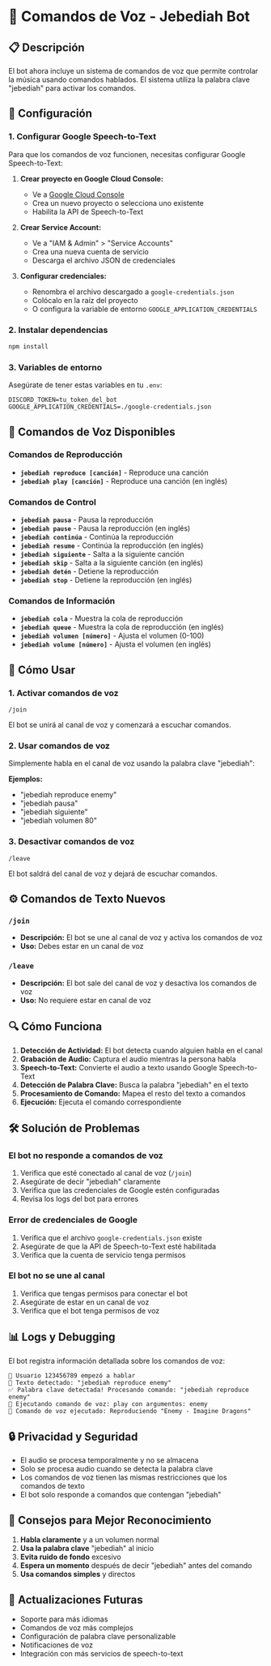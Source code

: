 # 🎤 Comandos de Voz - Jebediah Bot

## 📋 Descripción

El bot ahora incluye un sistema de comandos de voz que permite controlar la música usando comandos hablados. El sistema utiliza la palabra clave "jebediah" para activar los comandos.

## 🔧 Configuración

### 1. Configurar Google Speech-to-Text

Para que los comandos de voz funcionen, necesitas configurar Google Speech-to-Text:

1. **Crear proyecto en Google Cloud Console:**
   - Ve a [Google Cloud Console](https://console.cloud.google.com/)
   - Crea un nuevo proyecto o selecciona uno existente
   - Habilita la API de Speech-to-Text

2. **Crear Service Account:**
   - Ve a "IAM & Admin" > "Service Accounts"
   - Crea una nueva cuenta de servicio
   - Descarga el archivo JSON de credenciales

3. **Configurar credenciales:**
   - Renombra el archivo descargado a `google-credentials.json`
   - Colócalo en la raíz del proyecto
   - O configura la variable de entorno `GOOGLE_APPLICATION_CREDENTIALS`

### 2. Instalar dependencias

```bash
npm install
```

### 3. Variables de entorno

Asegúrate de tener estas variables en tu `.env`:

```env
DISCORD_TOKEN=tu_token_del_bot
GOOGLE_APPLICATION_CREDENTIALS=./google-credentials.json
```

## 🎵 Comandos de Voz Disponibles

### Comandos de Reproducción
- **`jebediah reproduce [canción]`** - Reproduce una canción
- **`jebediah play [canción]`** - Reproduce una canción (en inglés)

### Comandos de Control
- **`jebediah pausa`** - Pausa la reproducción
- **`jebediah pause`** - Pausa la reproducción (en inglés)
- **`jebediah continúa`** - Continúa la reproducción
- **`jebediah resume`** - Continúa la reproducción (en inglés)
- **`jebediah siguiente`** - Salta a la siguiente canción
- **`jebediah skip`** - Salta a la siguiente canción (en inglés)
- **`jebediah detén`** - Detiene la reproducción
- **`jebediah stop`** - Detiene la reproducción (en inglés)

### Comandos de Información
- **`jebediah cola`** - Muestra la cola de reproducción
- **`jebediah queue`** - Muestra la cola de reproducción (en inglés)
- **`jebediah volumen [número]`** - Ajusta el volumen (0-100)
- **`jebediah volume [número]`** - Ajusta el volumen (en inglés)

## 🚀 Cómo Usar

### 1. Activar comandos de voz
```
/join
```
El bot se unirá al canal de voz y comenzará a escuchar comandos.

### 2. Usar comandos de voz
Simplemente habla en el canal de voz usando la palabra clave "jebediah":

**Ejemplos:**
- "jebediah reproduce enemy"
- "jebediah pausa"
- "jebediah siguiente"
- "jebediah volumen 80"

### 3. Desactivar comandos de voz
```
/leave
```
El bot saldrá del canal de voz y dejará de escuchar comandos.

## ⚙️ Comandos de Texto Nuevos

### `/join`
- **Descripción:** El bot se une al canal de voz y activa los comandos de voz
- **Uso:** Debes estar en un canal de voz

### `/leave`
- **Descripción:** El bot sale del canal de voz y desactiva los comandos de voz
- **Uso:** No requiere estar en canal de voz

## 🔍 Cómo Funciona

1. **Detección de Actividad:** El bot detecta cuando alguien habla en el canal
2. **Grabación de Audio:** Captura el audio mientras la persona habla
3. **Speech-to-Text:** Convierte el audio a texto usando Google Speech-to-Text
4. **Detección de Palabra Clave:** Busca la palabra "jebediah" en el texto
5. **Procesamiento de Comando:** Mapea el resto del texto a comandos
6. **Ejecución:** Ejecuta el comando correspondiente

## 🛠️ Solución de Problemas

### El bot no responde a comandos de voz
1. Verifica que esté conectado al canal de voz (`/join`)
2. Asegúrate de decir "jebediah" claramente
3. Verifica que las credenciales de Google estén configuradas
4. Revisa los logs del bot para errores

### Error de credenciales de Google
1. Verifica que el archivo `google-credentials.json` existe
2. Asegúrate de que la API de Speech-to-Text esté habilitada
3. Verifica que la cuenta de servicio tenga permisos

### El bot no se une al canal
1. Verifica que tengas permisos para conectar el bot
2. Asegúrate de estar en un canal de voz
3. Verifica que el bot tenga permisos de voz

## 📊 Logs y Debugging

El bot registra información detallada sobre los comandos de voz:

```
🎤 Usuario 123456789 empezó a hablar
🎤 Texto detectado: "jebediah reproduce enemy"
✅ Palabra clave detectada! Procesando comando: "jebediah reproduce enemy"
🎵 Ejecutando comando de voz: play con argumentos: enemy
🎤 Comando de voz ejecutado: Reproduciendo "Enemy - Imagine Dragons"
```

## 🔒 Privacidad y Seguridad

- El audio se procesa temporalmente y no se almacena
- Solo se procesa audio cuando se detecta la palabra clave
- Los comandos de voz tienen las mismas restricciones que los comandos de texto
- El bot solo responde a comandos que contengan "jebediah"

## 🎯 Consejos para Mejor Reconocimiento

1. **Habla claramente** y a un volumen normal
2. **Usa la palabra clave** "jebediah" al inicio
3. **Evita ruido de fondo** excesivo
4. **Espera un momento** después de decir "jebediah" antes del comando
5. **Usa comandos simples** y directos

## 🔄 Actualizaciones Futuras

- Soporte para más idiomas
- Comandos de voz más complejos
- Configuración de palabra clave personalizable
- Notificaciones de voz
- Integración con más servicios de speech-to-text 